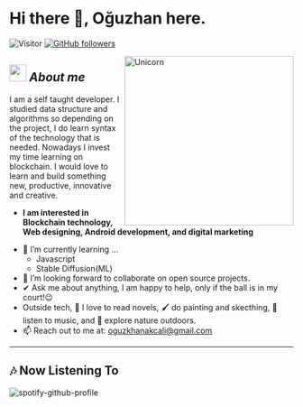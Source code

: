 # Hi there 👋, Oğuzhan here. 
![Visitor](https://visitor-badge.laobi.icu/badge?page_id=okcl.repoName) [![GitHub followers](https://img.shields.io/github/followers/okcl.svg?style=social&label=Follow)](https://github.com/okcl?tab=followers)<br/>


<img align="right" width=300px alt="Unicorn" src="https://user-images.githubusercontent.com/66825733/192322427-70b23f76-f519-4080-8bcb-1ad63825f40e.gif" />

## <img src="https://media.giphy.com/media/ObNTw8Uzwy6KQ/giphy.gif" width="30px">&nbsp;***About me***

I am a self taught developer. I studied data structure and algorithms so depending on the project, I do learn syntax of the technology that is needed. Nowadays I invest my time learning on blockchain. I would love to learn and build something new, productive, innovative and creative.
* **I am interested in Blockchain technology, Web designing, Android development, and digital marketing**
- 🌱 I’m currently learning ...
  - Javascript
  - Stable Diffusion(ML)
- 👯 I’m looking forward to collaborate on open source projects.
- ✔ Ask me about anything, I am happy to help, only if the ball is in my court!😉<br>
- Outside tech, 📖 I love to read novels, 🖌️ do painting and skecthing, 🎵 listen to music, and 🌴 explore nature outdoors.
- 📫 Reach out to me at: <a href="oguzkhanakcali@gmail.com">oguzkhanakcali@gmail.com</a>



---------------------------------------------------------------------------------------------------------------------

<h2>🎶 Now Listening To</h2>

![spotify-github-profile](https://spotify-github-profile.vercel.app/api/view?uid=11149482918&cover_image=true&theme=default&bar_color_cover=false)

